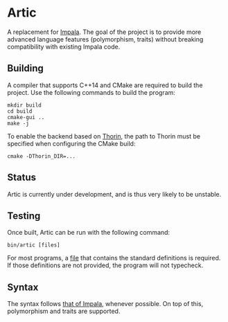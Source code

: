 # Artic

A replacement for [Impala](https://github.com/AnyDSL/impala).
The goal of the project is to provide more advanced language features (polymorphism, traits) without breaking compatibility with existing Impala code.

## Building

A compiler that supports C++14 and CMake are required to build the project. Use the following commands to build the program:

    mkdir build
    cd build
    cmake-gui ..
    make -j

To enable the backend based on [Thorin](https://github.com/AnyDSL/thorin), the path to Thorin must be specified when configuring the CMake build:

    cmake -DThorin_DIR=...

## Status

Artic is currently under development, and is thus very likely to be unstable.

## Testing

Once built, Artic can be run with the following command:

    bin/artic [files]

For most programs, a [file](https://github.com/AnyDSL/artic/tree/master/test/infer/valid/prelude.art) that contains the standard definitions is required.
If those definitions are not provided, the program will not typecheck.

## Syntax

The syntax follows [that of Impala](https://anydsl.github.io/Impala.html), whenever possible.
On top of this, polymorphism and traits are supported.
